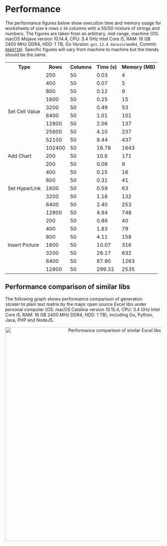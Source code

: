 # Performance

The performance figures below show execution time and memory usage for worksheets of size `N` rows x `50` columns with a 50/50 mixture of strings and numbers. The figures are taken from an arbitrary, mid-range, machine (OS: macOS Mojave version 10.14.4, CPU: 3.4 GHz Intel Core i5, RAM: 16 GB 2400 MHz DDR4, HDD: 1 TB, Go Version: `go1.12.4 darwin/amd64`, Commit: [`0660f30`](https://github.com/360EntSecGroup-Skylar/excelize/tree/0660f30cddc06de7883d40eb4f8e4945c18a0252)). Specific figures will vary from machine to machine but the trends should be the same.

<table>
    <tr>
        <th>Type</th>
        <th>Rows</th>
        <th>Columns</th>
        <th>Time (s)</th>
        <th>Memory (MB)</th>
    </tr>
    <tr>
        <td rowspan="10">Set Cell Value</td>
        <td>200</td>
        <td>50</td>
        <td>0.03</td>
        <td>4</td>
    </tr>
    <tr>
        <td>400</td>
        <td>50</td>
        <td>0.07</td>
        <td>5</td>
    </tr>
    <tr>
        <td>800</td>
        <td>50</td>
        <td>0.12</td>
        <td>9</td>
    </tr>
    <tr>
        <td>1600</td>
        <td>50</td>
        <td>0.25</td>
        <td>15</td>
    </tr>
    <tr>
        <td>3200</td>
        <td>50</td>
        <td>0.49</td>
        <td>53</td>
    </tr>
    <tr>
        <td>6400</td>
        <td>50</td>
        <td>1.01</td>
        <td>101</td>
    </tr>
    <tr>
        <td>12800</td>
        <td>50</td>
        <td>2.06</td>
        <td>137</td>
    </tr>
    <tr>
        <td>25600</td>
        <td>50</td>
        <td>4.10</td>
        <td>237</td>
    </tr>
    <tr>
        <td>52100</td>
        <td>50</td>
        <td>8.44</td>
        <td>437</td>
    </tr>
    <tr>
        <td>102400</td>
        <td>50</td>
        <td>16.78</td>
        <td>1643</td>
    </tr>
    <tr>
        <td rowspan="1">Add Chart</td>
        <td>200</td>
        <td>50</td>
        <td>10.6</td>
        <td>171</td>
    </tr>
    <tr>
        <td rowspan="7">Set HyperLink</td>
        <td>200</td>
        <td>50</td>
        <td>0.08</td>
        <td>9</td>
    </tr>
    <tr>
        <td>400</td>
        <td>50</td>
        <td>0.15</td>
        <td>16</td>
    </tr>
    <tr>
        <td>800</td>
        <td>50</td>
        <td>0.31</td>
        <td>41</td>
    </tr>
    <tr>
        <td>1600</td>
        <td>50</td>
        <td>0.59</td>
        <td>63</td>
    </tr>
    <tr>
        <td>3200</td>
        <td>50</td>
        <td>1.16</td>
        <td>132</td>
    </tr>
    <tr>
        <td>6400</td>
        <td>50</td>
        <td>2.40</td>
        <td>253</td>
    </tr>
    <tr>
        <td>12800</td>
        <td>50</td>
        <td>4.94</td>
        <td>748</td>
    </tr>
    <tr>
        <td rowspan="7">Insert Picture</td>
        <td>200</td>
        <td>50</td>
        <td>0.86</td>
        <td>40</td>
    </tr>
    <tr>
        <td>400</td>
        <td>50</td>
        <td>1.83</td>
        <td>79</td>
    </tr>
    <tr>
        <td>800</td>
        <td>50</td>
        <td>4.11</td>
        <td>158</td>
    </tr>
    <tr>
        <td>1600</td>
        <td>50</td>
        <td>10.07</td>
        <td>316</td>
    </tr>
    <tr>
        <td>3200</td>
        <td>50</td>
        <td>28.17</td>
        <td>632</td>
    </tr>
    <tr>
        <td>6400</td>
        <td>50</td>
        <td>87.90</td>
        <td>1263</td>
    </tr>
    <tr>
        <td>12800</td>
        <td>50</td>
        <td>299.32</td>
        <td>2535</td>
    </tr>
</table>

## Performance comparison of similar libs

The following graph shows performance comparison of generation `102400*50` plain text matrix by the major open source Excel libs under personal computer (OS: macOS Catalina version 10.15.4, CPU: 3.4 GHz Intel Core i5, RAM: 16 GB 2400 MHz DDR4, HDD: 1 TB), including Go, Python, Java, PHP and NodeJS.

<p align="center"><img width="688" src="https://xuri.me/wp-content/uploads/2016/08/excelize-golang-library-for-reading-and-writing-xlsx-files-3.png" alt="Performance comparison of similar Excel libs"></p>
